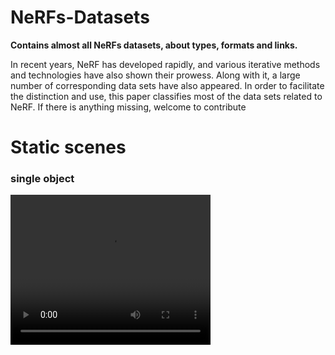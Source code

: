 # NeRFs-Datasets
**Contains almost all NeRFs datasets, about types, formats and links.**

In recent years, NeRF has developed rapidly, and various iterative methods and technologies have also shown their prowess. 
Along with it, a large number of corresponding data sets have also appeared. 
In order to facilitate the distinction and use, this paper classifies most of the data sets related to NeRF.
If there is anything missing, welcome to contribute

# Static scenes
### single object
<video src="https://github.com/lixiaojie-thu/NeRFs-Datasets/blob/main/sources/single_object.mp4" width="320" height="240" controls></video>
